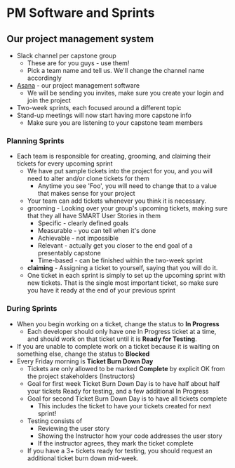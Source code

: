 # PM Software and Sprints
## Our project management system
- Slack channel per capstone group
  - These are for you guys - use them!
  - Pick a team name and tell us. We'll change the channel name accordingly
- [Asana](https://asana.com/) - our project management software
  - We will be sending you invites, make sure you create your login and join the project
- Two-week sprints, each focused around a different topic
- Stand-up meetings will now start having more capstone info
  - Make sure you are listening to your capstone team members

### Planning Sprints
- Each team is responsible for creating, grooming, and claiming their tickets for every upcoming sprint
  - We have put sample tickets into the project for you, and you will need to alter and/or clone tickets for them
    - Anytime you see 'Foo', you will need to change that to a value that makes sense for your project
  - Your team can add tickets whenever you think it is necessary.
  - grooming - Looking over your group's upcoming tickets, making sure that they all have SMART User Stories in them
    - Specific - clearly defined goals
    - Measurable - you can tell when it's done
    - Achievable - not impossible
    - Relevant - actually get you closer to the end goal of a presentably capstone
    - Time-based - can be finished within the two-week sprint
  - **claiming** - Assigning a ticket to yourself, saying that you will do it.
  - One ticket in each sprint is simply to set up the upcoming sprint with new tickets. That is the
single most important ticket, so make sure you have it ready at the end of your previous sprint

### During Sprints
- When you begin working on a ticket, change the status to **In Progress**
  - Each developer should only have one In Progress ticket at a time, and should work on that ticket until it is **Ready for Testing**.
- If you are unable to complete work on a ticket because it is waiting on something else, change the status to **Blocked**
- Every Friday morning is **Ticket Burn Down Day**
  - Tickets are only allowed to be marked **Complete** by explicit OK from the project stakeholders (Instructors)
  - Goal for first week Ticket Burn Down Day is to have half about half your tickets Ready for testing, and a few additional In Progress
  - Goal for second Ticket Burn Down Day is to have all tickets complete
    - This includes the ticket to have your tickets created for next sprint!
  - Testing consists of
    - Reviewing the user story
    - Showing the Instructor how your code addresses the user story
    - If the instructor agrees, they mark the ticket complete
  - If you have a 3+ tickets ready for testing, you should request an additional ticket burn down mid-week.

